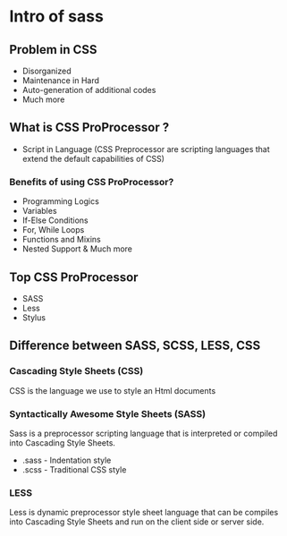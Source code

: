 # Intro of sass

## Problem in CSS

- Disorganized
- Maintenance in Hard
- Auto-generation of additional codes
- Much more

## What is CSS ProProcessor ?

- Script in Language
  (CSS Preprocessor are scripting languages that extend the default capabilities of CSS)

### Benefits of using CSS ProProcessor?

- Programming Logics
- Variables
- If-Else Conditions
- For, While Loops
- Functions and Mixins
- Nested Support & Much more

## Top CSS ProProcessor

- SASS
- Less
- Stylus

## Difference between SASS, SCSS, LESS, CSS

### Cascading Style Sheets (CSS)

CSS is the language we use to style an Html documents

### Syntactically Awesome Style Sheets (SASS)

Sass is a preprocessor scripting language that is interpreted or compiled into Cascading Style Sheets.

- .sass - Indentation style
- .scss - Traditional CSS style

### LESS

Less is dynamic preprocessor style sheet language that can be compiles into Cascading Style Sheets and run on the client side or server side.
